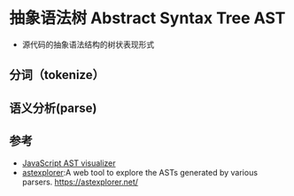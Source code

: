 # 抽象语法树 Abstract Syntax Tree AST

* 源代码的抽象语法结构的树状表现形式

## 分词（tokenize）

## 语义分析(parse)

## 参考

* [JavaScript AST visualizer](https://resources.jointjs.com/demos/javascript-ast)
* [astexplorer](https://github.com/fkling/astexplorer):A web tool to explore the ASTs generated by various parsers. <https://astexplorer.net/>
